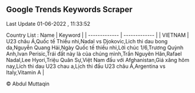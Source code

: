 

## Google Trends Keywords Scraper 
 
Last Update 01-06-2022 , 11:33:52

Country List :
 Name  | Keyword |
| ------------- | ------------- |
| VIETNAM | U23 châu Á,Quốc tế Thiếu nhi,Nadal vs Djokovic,Lich thi dau bong da,Nguyễn Quang Hải,Ngày Quốc tế thiếu nhi,Lời chúc 1/6,Trương Quỳnh Anh,Ivan Perisic,Trái đất này là của chúng mình,Trần Nguyên Hãn,Rafael Nadal,Lee Hyori,Triệu Quân Sự,Việt Nam đấu với Afghanistan,Giá xăng hôm nay,Lich thi dau U23 chau a,Lịch thi đấu U23 châu Á,Argentina vs Italy,Vitamin A |



© Abdul Muttaqin 
